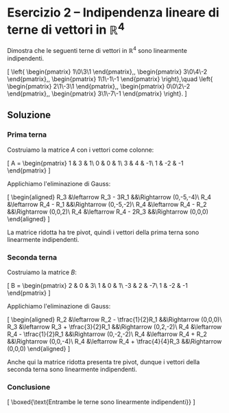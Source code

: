 # Esercizio 2 – Indipendenza lineare di terne di vettori in $\mathbb{R}^4$

Dimostra che le seguenti terne di vettori in $\mathbb{R}^4$ sono linearmente indipendenti.

\[
\left\{
\begin{pmatrix}
1\\0\\3\\1
\end{pmatrix},\,
\begin{pmatrix}
3\\0\\4\\-2
\end{pmatrix},\,
\begin{pmatrix}
1\\1\\-1\\-1
\end{pmatrix}
\right\},\quad
\left\{
\begin{pmatrix}
2\\1\\-3\\1
\end{pmatrix},\,
\begin{pmatrix}
0\\0\\2\\-2
\end{pmatrix},\,
\begin{pmatrix}
3\\1\\-7\\-1
\end{pmatrix}
\right\}.
\]

## Soluzione

### Prima terna

Costruiamo la matrice $A$ con i vettori come colonne:

\[
A =
\begin{pmatrix}
1 & 3 & 1\\
0 & 0 & 1\\
3 & 4 & -1\\
1 & -2 & -1
\end{pmatrix}
\]

Applichiamo l'eliminazione di Gauss:

\[
\begin{aligned}
R_3 &\leftarrow R_3 - 3R_1 &&\Rightarrow (0\,-5\,-4)\\
R_4 &\leftarrow R_4 - R_1 &&\Rightarrow (0\,-5\,-2)\\
R_4 &\leftarrow R_4 - R_2 &&\Rightarrow (0\,0\,2)\\
R_4 &\leftarrow R_4 - 2R_3 &&\Rightarrow (0\,0\,0)
\end{aligned}
\]

La matrice ridotta ha tre pivot, quindi i vettori della prima terna sono linearmente indipendenti.

### Seconda terna

Costruiamo la matrice $B$:

\[
B =
\begin{pmatrix}
2 & 0 & 3\\
1 & 0 & 1\\
-3 & 2 & -7\\
1 & -2 & -1
\end{pmatrix}
\]

Applichiamo l'eliminazione di Gauss:

\[
\begin{aligned}
R_2 &\leftarrow R_2 - \tfrac{1}{2}R_1 &&\Rightarrow (0\,0\,0)\\
R_3 &\leftarrow R_3 + \tfrac{3}{2}R_1 &&\Rightarrow (0\,2\,-2)\\
R_4 &\leftarrow R_4 - \tfrac{1}{2}R_1 &&\Rightarrow (0\,-2\,-2)\\
R_4 &\leftarrow R_4 + R_2 &&\Rightarrow (0\,0\,-4)\\
R_4 &\leftarrow R_4 + \tfrac{4}{4}R_3 &&\Rightarrow (0\,0\,0)
\end{aligned}
\]

Anche qui la matrice ridotta presenta tre pivot, dunque i vettori della seconda terna sono linearmente indipendenti.

### Conclusione

\[
\boxed{\text{Entrambe le terne sono linearmente indipendenti}}
\]

